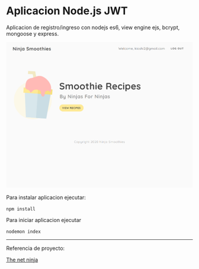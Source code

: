 # Aplicacion Node.js JWT

Aplicacion de registro/ingreso con nodejs es6, view engine ejs, bcrypt, mongoose y express.

![Demo aplicativo](./preview.png)

Para instalar aplicacion ejecutar:

```
npm install
```

Para iniciar aplicacion ejecutar

```
nodemon index
```

------

Referencia de proyecto:

[The net ninja](https://www.youtube.com/channel/UCW5YeuERMmlnqo4oq8vwUpg)